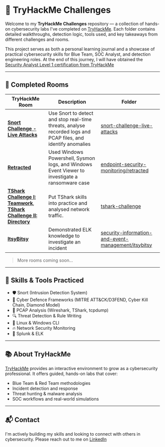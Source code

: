 # 🔐 TryHackMe Challenges

Welcome to my **TryHackMe Challenges** repository — a collection of hands-on cybersecurity labs I've completed on [TryHackMe](https://tryhackme.com). Each folder contains detailed walkthroughs, detection logic, tools used, and key takeaways from different challenges and rooms.

This project serves as both a personal learning journal and a showcase of practical cybersecurity skills for Blue Team, SOC Analyst, and detection engineering roles. At the end of this journey, I will have obtained the [Security Analyst Level 1 certification from TryHackMe](https://tryhackme.com/certification/security-analyst-level-1)

---

## 📁 Completed Rooms

| TryHackMe Room | Description | Folder |
|------|-------------|--------|
| [**Snort Challenge - Live Attacks**](https://tryhackme.com/room/snortchallenges2) | Use Snort to detect and stop real-time threats, analyse recorded logs and PCAP files, and identify anomalies | [snort-challenge-live-attacks](./snort-challenge-live-attacks) |
| [**Retracted**](https://tryhackme.com/room/retracted) | Used Windows Powershell, Sysmon logs, and Windows Event Viewer to investigate a ransomware case | [endpoint-security-monitoring/retracted](./endpoint-security-monitoring/retracted) |
| [**TShark Challenge I: Teamwork**](https://tryhackme.com/room/tsharkchallengesone), [**TShark Challenge II: Directory**](https://tryhackme.com/room/tsharkchallengestwo) | Put TShark skills into practice and analysed network traffic. | [tshark-challenge](./tshark-challenge)
| [**ItsyBitsy**](https://tryhackme.com/room/itsybitsy) | Demonstrated ELK knowledge to investigate an incident | [security-information-and-event-management/itsybitsy](./security-information-and-event-management/itsy-bitsy)

> More rooms coming soon...

---

## 🧰 Skills & Tools Practiced

- 🛡️ Snort (Intrusion Detection System)
- 🧠 Cyber Defence Frameworks (MITRE ATT&CK/D3FEND, Cyber Kill Chain, Diamond Model)
- 📁 PCAP Analysis (Wireshark, TShark, tcpdump)
- 🔍 Threat Detection & Rule Writing
- 🐧 Linux & Windows CLI
- 🔥 Network Security Monitoring
- 📜 Splunk & ELK

---

## 📚 About TryHackMe

[TryHackMe](https://tryhackme.com) provides an interactive environment to grow as a cybersecurity professional. It offers guided, hands-on labs that cover:
- Blue Team & Red Team methodologies
- Incident detection and response
- Threat hunting & malware analysis
- SOC workflows and real-world simulations

---

## 📬 Contact

I'm actively building my skills and looking to connect with others in cybersecurity. Please reach out to me on [LinkedIn](https://www.linkedin.com/in/aditya-gupta-security/)

